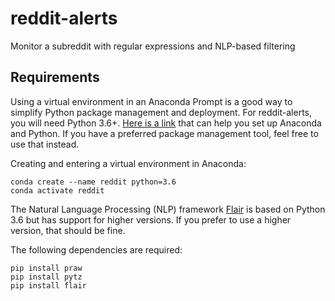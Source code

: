 # reddit-alerts
Monitor a subreddit with regular expressions and NLP-based filtering 

## Requirements
Using a virtual environment in an Anaconda Prompt is a good way to simplify Python package management and deployment. For reddit-alerts, you will need Python 3.6+. [Here is a link](https://docs.conda.io/projects/conda/en/latest/user-guide/getting-started.html) that can help you set up Anaconda and Python. If you have a preferred package management tool, feel free to use that instead.

Creating and entering a virtual environment in Anaconda:

```
conda create --name reddit python=3.6
conda activate reddit
```

The Natural Language Processing (NLP) framework [Flair](https://github.com/flairNLP/flair) is based on Python 3.6 but has support for higher versions. If you prefer to use a higher version, that should be fine.

The following dependencies are required:

```
pip install praw
pip install pytz
pip install flair
```





